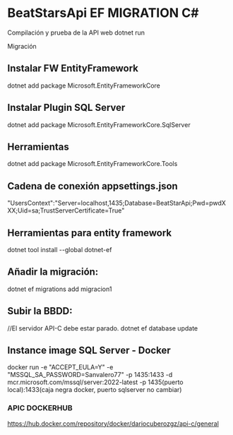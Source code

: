 # BeatStarsApi EF MIGRATION C#
Compilación y prueba de la API web
dotnet run

Migración
## Instalar FW EntityFramework
dotnet add package Microsoft.EntityFrameworkCore

## Instalar Plugin SQL Server
dotnet add package Microsoft.EntityFrameworkCore.SqlServer

## Herramientas
dotnet add package Microsoft.EntityFrameworkCore.Tools

## Cadena de conexión appsettings.json
"UsersContext":"Server=localhost,1435;Database=BeatStarApi;Pwd=pwdXXX;Uid=sa;TrustServerCertificate=True"

## Herramientas para entity framework
dotnet tool install --global dotnet-ef

## Añadir la migración:
dotnet ef migrations add migracion1

## Subir la BBDD:
//El servidor API-C debe estar parado.
dotnet ef database update

## Instance image SQL Server - Docker 
docker run -e "ACCEPT_EULA=Y" -e "MSSQL_SA_PASSWORD=Sanvalero77" -p 1435:1433 -d mcr.microsoft.com/mssql/server:2022-latest
-p 1435(puerto local):1433(caja negra docker, puerto sqlserver no cambiar)

### APIC DOCKERHUB
https://hub.docker.com/repository/docker/dariocuberozgz/api-c/general